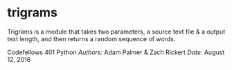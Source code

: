 # trigrams

Trigrams is a module that takes two parameters, a source text file & a output text length, and then returns a random sequence of words.

Codefellows 401 Python
_Authors:_ Adam Palmer & Zach Rickert
_Date:_ August 12, 2016
